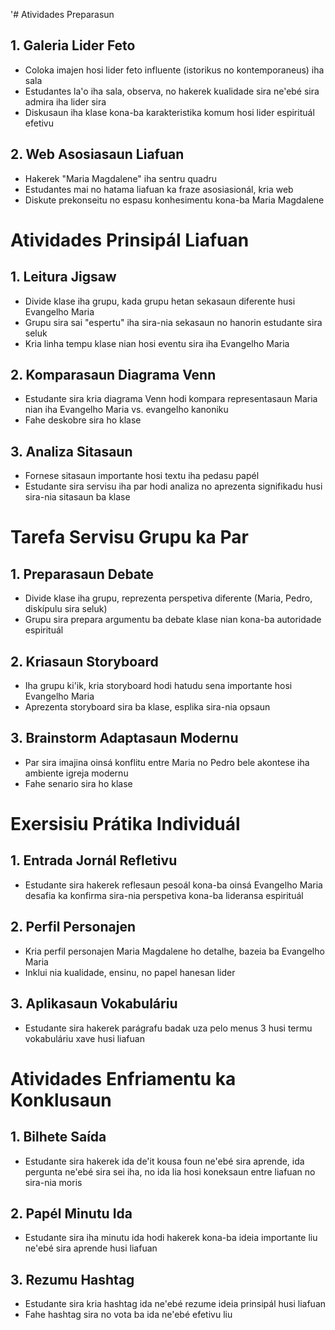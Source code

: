 '# Atividades Preparasun

## 1. Galeria Lider Feto
- Coloka imajen hosi lider feto influente (istorikus no kontemporaneus) iha sala
- Estudantes la'o iha sala, observa, no hakerek kualidade sira ne'ebé sira admira iha lider sira
- Diskusaun iha klase kona-ba karakteristika komum hosi lider espirituál efetivu

## 2. Web Asosiasaun Liafuan
- Hakerek "Maria Magdalene" iha sentru quadru
- Estudantes mai no hatama liafuan ka fraze asosiasionál, kria web
- Diskute prekonseitu no espasu konhesimentu kona-ba Maria Magdalene

# Atividades Prinsipál Liafuan

## 1. Leitura Jigsaw
- Divide klase iha grupu, kada grupu hetan sekasaun diferente husi Evangelho Maria
- Grupu sira sai "espertu" iha sira-nia sekasaun no hanorin estudante sira seluk
- Kria linha tempu klase nian hosi eventu sira iha Evangelho Maria

## 2. Komparasaun Diagrama Venn
- Estudante sira kria diagrama Venn hodi kompara representasaun Maria nian iha Evangelho Maria vs. evangelho kanoniku
- Fahe deskobre sira ho klase

## 3. Analiza Sitasaun
- Fornese sitasaun importante hosi textu iha pedasu papél
- Estudante sira servisu iha par hodi analiza no aprezenta signifikadu husi sira-nia sitasaun ba klase

# Tarefa Servisu Grupu ka Par

## 1. Preparasaun Debate
- Divide klase iha grupu, reprezenta perspetiva diferente (Maria, Pedro, diskípulu sira seluk)
- Grupu sira prepara argumentu ba debate klase nian kona-ba autoridade espirituál

## 2. Kriasaun Storyboard
- Iha grupu ki'ik, kria storyboard hodi hatudu sena importante hosi Evangelho Maria
- Aprezenta storyboard sira ba klase, esplika sira-nia opsaun

## 3. Brainstorm Adaptasaun Modernu
- Par sira imajina oinsá konflitu entre Maria no Pedro bele akontese iha ambiente igreja modernu
- Fahe senario sira ho klase

# Exersisiu Prátika Individuál

## 1. Entrada Jornál Refletivu
- Estudante sira hakerek reflesaun pesoál kona-ba oinsá Evangelho Maria desafia ka konfirma sira-nia perspetiva kona-ba lideransa espirituál

## 2. Perfil Personajen
- Kria perfil personajen Maria Magdalene ho detalhe, bazeia ba Evangelho Maria
- Inklui nia kualidade, ensinu, no papel hanesan lider

## 3. Aplikasaun Vokabuláriu
- Estudante sira hakerek parágrafu badak uza pelo menus 3 husi termu vokabuláriu xave husi liafuan

# Atividades Enfriamentu ka Konklusaun

## 1. Bilhete Saída
- Estudante sira hakerek ida de'it kousa foun ne'ebé sira aprende, ida pergunta ne'ebé sira sei iha, no ida lia hosi koneksaun entre liafuan no sira-nia moris

## 2. Papél Minutu Ida
- Estudante sira iha minutu ida hodi hakerek kona-ba ideia importante liu ne'ebé sira aprende husi liafuan

## 3. Rezumu Hashtag
- Estudante sira kria hashtag ida ne'ebé rezume ideia prinsipál husi liafuan
- Fahe hashtag sira no vota ba ida ne'ebé efetivu liu